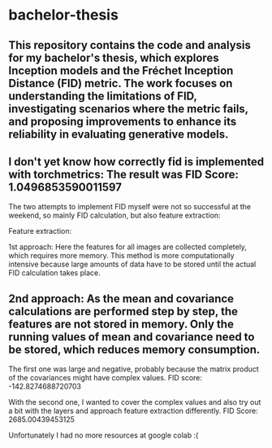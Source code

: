 # bachelor-thesis
This repository contains the code and analysis for my bachelor's thesis, which explores Inception models and the Fréchet Inception Distance (FID) metric. The work focuses on understanding the limitations of FID, investigating scenarios where the metric fails, and proposing improvements to enhance its reliability in evaluating generative models.
---

I don't yet know how correctly fid is implemented with torchmetrics:
The result was FID Score: 1.0496853590011597
---
The two attempts to implement FID myself were not so successful at the weekend, so mainly FID calculation, but also feature extraction:

Feature extraction: 

1st approach: 
Here the features for all images are collected completely, which requires more memory. This method is more computationally intensive because large amounts of data have to be stored until the actual FID calculation takes place. 

2nd approach: As the mean and covariance calculations are performed step by step, the features are not stored in memory. Only the running values of mean and covariance need to be stored, which reduces memory consumption. 
---
The first one was large and negative, probably because the matrix product of the covariances might have complex values. FID score: -142.8274688720703

With the second one, I wanted to cover the complex values and also try out a bit with the layers and approach feature extraction differently.
FID Score: 2685.00439453125

Unfortunately I had no more resources at google colab :(
